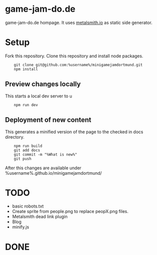 # game-jam-do.de
game-jam-do.de hompage.
It uses [metalsmith.io](http://www.metalsmith.io/) as static side generator.

# Setup
Fork this repository.
Clone this repository and install node packages.
```    
    git clone git@github.com:%username%/minigamejamdortmund.git
    npm install
```

## Preview changes locally
This starts a local dev server to u
```
    npm run dev
```
## Deployment of new content
This generates a minified version of the page to the checked in docs directory.
```
    npm run build
    git add docs
    git commit -m "%What is new%"
    git push
```
After this changes are available under
%username%.github.io/minigamejamdortmund/

# TODO
 * basic robots.txt
 * Create sprite from people.png to replace peopX.png files.
 * Metalsmith dead link plugin
 * Blog
 * minify.js

# DONE
